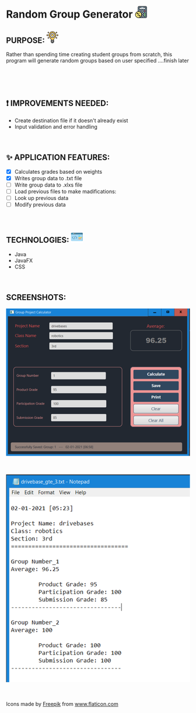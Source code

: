 # Random Group Generator ![img of application](https://github.com/murraiscanlon/group-project-calculator/blob/master/discount.png)<br />



##  PURPOSE: ![img of application](https://github.com/murraiscanlon/group-project-calculator/blob/master/light-bulb32.png)
Rather than spending time creating student groups from scratch, this program will generate random groups based on user specified
....finish later


<br /><br /><br />


## :exclamation: IMPROVEMENTS NEEDED:
* Create destination file if it doesn't already exist
* Input validation and error handling<br /><br /><br />

## :sparkles: APPLICATION FEATURES:
- [X] Calculates grades based on weights
- [X] Writes group data to .txt file
- [ ] Write group data to .xlxs file
- [ ] Load previous files to make madifications:
- [ ] Look up previous data
- [ ] Modify previous data<br /><br /><br />

## TECHNOLOGIES: ![img of application](https://github.com/murraiscanlon/group-project-calculator/blob/master/technologies.png)
* Java
* JavaFX
* CSS <br /><br /><br />


## SCREENSHOTS:
![img of application](https://github.com/murraiscanlon/group-project-calculator/blob/master/app_screen_shot.png)<br /><br /><br />

![img of application](https://github.com/murraiscanlon/group-project-calculator/blob/master/file_output.png)<br /><br /><br />

<div>Icons made by <a href="https://www.freepik.com" title="Freepik">Freepik</a> from <a href="https://www.flaticon.com/" title="Flaticon">www.flaticon.com</a></div>

